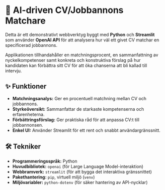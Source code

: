 # 🤖 AI-driven CV/Jobbannons Matchare

Detta är ett demonstrativt webbverktyg byggt med **Python** och **Streamlit** som använder **OpenAI API** för att analysera hur väl ett givet CV matchar en specificerad jobbannons.

Applikationen tillhandahåller en matchningsprocent, en sammanfattning av nyckelkompetenser samt konkreta och konstruktiva förslag på hur kandidaten kan förbättra sitt CV för att öka chanserna att bli kallad till intervju.

## ✨ Funktioner

* **Matchningsanalys:** Ger en procentuell matchning mellan CV och jobbannons.
* **Styrkeöversikt:** Sammanfattar de starkaste kompetenserna och erfarenheterna.
* **Förbättringsförslag:** Ger praktiska råd för att anpassa CV:t till jobbannonsen.
* **Enkel UI:** Använder Streamlit för ett rent och snabbt användargränssnitt.

## 🛠️ Tekniker

* **Programmeringsspråk:** Python
* **Huvudbibliotek:** `openai` (för Large Language Model-interaktion)
* **Webbramverk:** `streamlit` (för att bygga det interaktiva gränssnittet)
* **Pakethantering:** `pip`, virtuell miljö (`venv`)
* **Miljövariabler:** `python-dotenv` (för säker hantering av API-nycklar)

